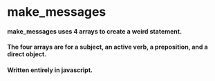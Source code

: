 # **make_messages**
#### make_messages uses 4 arrays to create a weird statement. 
#### The four arrays are for a subject, an active verb, a preposition, and a direct object. 
#### Written entirely in javascript.
